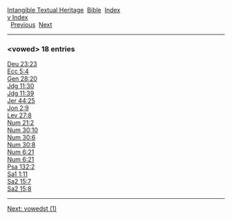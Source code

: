 [Intangible Textual Heritage](../../index)  [Bible](../index) 
[Index](index)   
[v Index](_v_)  
  [Previous](c12171)  [Next](c12173) 

------------------------------------------------------------------------

### &lt;vowed&gt; 18 entries

[Deu 23:23](../kjv/deu023.htm#023)  
[Ecc 5:4](../kjv/ecc005.htm#004)  
[Gen 28:20](../kjv/gen028.htm#020)  
[Jdg 11:30](../kjv/jdg011.htm#030)  
[Jdg 11:39](../kjv/jdg011.htm#039)  
[Jer 44:25](../kjv/jer044.htm#025)  
[Jon 2:9](../kjv/jon002.htm#009)  
[Lev 27:8](../kjv/lev027.htm#008)  
[Num 21:2](../kjv/num021.htm#002)  
[Num 30:10](../kjv/num030.htm#010)  
[Num 30:6](../kjv/num030.htm#006)  
[Num 30:8](../kjv/num030.htm#008)  
[Num 6:21](../kjv/num006.htm#021)  
[Num 6:21](../kjv/num006.htm#021)  
[Psa 132:2](../kjv/psa132.htm#002)  
[Sa1 1:11](../kjv/sa1001.htm#011)  
[Sa2 15:7](../kjv/sa2015.htm#007)  
[Sa2 15:8](../kjv/sa2015.htm#008)  

------------------------------------------------------------------------

[Next: vowedst (1)](c12173)
